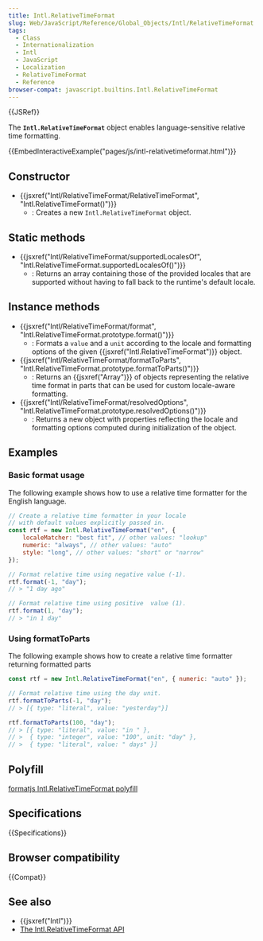 ```yaml
---
title: Intl.RelativeTimeFormat
slug: Web/JavaScript/Reference/Global_Objects/Intl/RelativeTimeFormat
tags:
  - Class
  - Internationalization
  - Intl
  - JavaScript
  - Localization
  - RelativeTimeFormat
  - Reference
browser-compat: javascript.builtins.Intl.RelativeTimeFormat
---
```

{{JSRef}}

The **`Intl.RelativeTimeFormat`** object enables language-sensitive relative
time formatting.

{{EmbedInteractiveExample("pages/js/intl-relativetimeformat.html")}}

<!-- The source for this interactive example is stored in a GitHub repository. If you'd like to contribute to the interactive examples project, please clone https://github.com/mdn/interactive-examples and send us a pull request. -->

## Constructor

*   {{jsxref("Intl/RelativeTimeFormat/RelativeTimeFormat", "Intl.RelativeTimeFormat()")}}
    *   : Creates a new `Intl.RelativeTimeFormat` object.

## Static methods

*   {{jsxref("Intl/RelativeTimeFormat/supportedLocalesOf", "Intl.RelativeTimeFormat.supportedLocalesOf()")}}
    *   : Returns an array containing those of the provided locales that are
        supported without having to fall back to the runtime's default locale.

## Instance methods

*   {{jsxref("Intl/RelativeTimeFormat/format", "Intl.RelativeTimeFormat.prototype.format()")}}
    *   : Formats a `value` and a `unit` according to the locale and formatting
        options of the given {{jsxref("Intl.RelativeTimeFormat")}}
        object.
*   {{jsxref("Intl/RelativeTimeFormat/formatToParts", "Intl.RelativeTimeFormat.prototype.formatToParts()")}}
    *   : Returns an {{jsxref("Array")}} of objects representing the relative
        time format in parts that can be used for custom locale-aware formatting.
*   {{jsxref("Intl/RelativeTimeFormat/resolvedOptions", "Intl.RelativeTimeFormat.prototype.resolvedOptions()")}}
    *   : Returns a new object with properties reflecting the locale and formatting
        options computed during initialization of the object.

## Examples

### Basic format usage

The following example shows how to use a relative time formatter for the English
language.

```js
// Create a relative time formatter in your locale
// with default values explicitly passed in.
const rtf = new Intl.RelativeTimeFormat("en", {
    localeMatcher: "best fit", // other values: "lookup"
    numeric: "always", // other values: "auto"
    style: "long", // other values: "short" or "narrow"
});

// Format relative time using negative value (-1).
rtf.format(-1, "day");
// > "1 day ago"

// Format relative time using positive  value (1).
rtf.format(1, "day");
// > "in 1 day"
```

### Using formatToParts

The following example shows how to create a relative time formatter returning
formatted parts

```js
const rtf = new Intl.RelativeTimeFormat("en", { numeric: "auto" });

// Format relative time using the day unit.
rtf.formatToParts(-1, "day");
// > [{ type: "literal", value: "yesterday"}]

rtf.formatToParts(100, "day");
// > [{ type: "literal", value: "in " },
// >  { type: "integer", value: "100", unit: "day" },
// >  { type: "literal", value: " days" }]
```

## Polyfill

[formatjs Intl.RelativeTimeFormat polyfill](https://formatjs.io/docs/polyfills/intl-relativetimeformat)

## Specifications

{{Specifications}}

## Browser compatibility

{{Compat}}

## See also

*   {{jsxref("Intl")}}
*   [The Intl.RelativeTimeFormat API](https://developers.google.com/web/updates/2018/10/intl-relativetimeformat)
